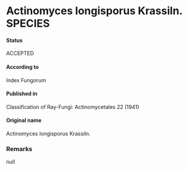 # Actinomyces longisporus Krassiln. SPECIES

#### Status
ACCEPTED

#### According to
Index Fungorum

#### Published in
Classification of Ray-Fungi: Actinomycetales 22 (1941)

#### Original name
Actinomyces longisporus Krassiln.

### Remarks
null
